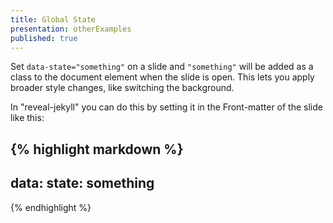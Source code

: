 ```yaml
---
title: Global State
presentation: otherExamples
published: true
---
```



Set `data-state="something"` on a slide and `"something"`
will be added as a class to the document element when the slide is open. This lets you
apply broader style changes, like switching the background.

In "reveal-jekyll" you can do this by setting it in the Front-matter of the slide like this:

{% highlight markdown %}
---
data:
  state: something
---
{% endhighlight %}
